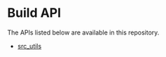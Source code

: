 <!-- Generated with Stardoc, Do Not Edit! -->
# Build API

The APIs listed below are available in this repository.

  * [src_utils](/doc/bzllib/src_utils.md)

